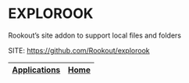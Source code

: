 # EXPLOROOK
 
 Rookout’s site addon to support local files and folders
 
 SITE: https://github.com/Rookout/explorook

 | [Applications](https://portable-linux-apps.github.io/apps.html) | [Home](https://portable-linux-apps.github.io)
 | --- | --- |
